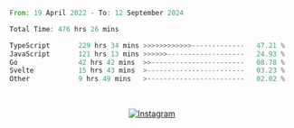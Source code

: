<!--START_SECTION:waka-->

```rust
From: 19 April 2022 - To: 12 September 2024

Total Time: 476 hrs 26 mins

TypeScript       229 hrs 34 mins >>>>>>>>>>>>-------------   47.21 %
JavaScript       121 hrs 13 mins >>>>>>-------------------   24.93 %
Go               42 hrs 42 mins  >>-----------------------   08.78 %
Svelte           15 hrs 43 mins  >------------------------   03.23 %
Other            9 hrs 49 mins   >------------------------   02.02 %
```

<!--END_SECTION:waka-->


<!-- &nbsp;<div align="center">
  [![Spotify](https://supakorn-spotify.vercel.app/api/spotify?background_color=0d1117&border_color=ffffff)](https://open.spotify.com/user/314ljfgc3h2e3vrqtbm3tq35t5zq?si=f93b8de147494e3a)  
</div>
-->

&nbsp;<div align="center">
  [![Instagram](https://img.shields.io/badge/Instagram-E4405F?style=for-the-badge&logo=instagram&logoColor=white)](https://www.instagram.com/supakornigm/)
</div>


